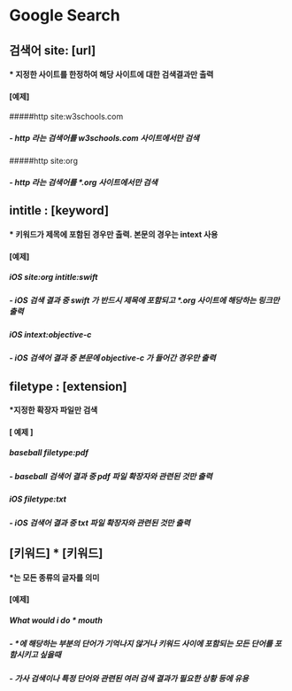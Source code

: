 # Google Search

## 검색어 site: [url]

#### * 지정한 사이트를 한정하여 해당 사이트에 대한 검색결과만 출력

#### [예제]

#####http site:w3schools.com  
##### \- http 라는 검색어를 w3schools.com 사이트에서만 검색 

#####http site:org 
##### \- http 라는 검색어를 *.org 사이트에서만 검색 

##  intitle : [keyword]

#### * 키워드가 제목에 포함된 경우만 출력. 본문의 경우는 intext 사용

#### [예제]

##### iOS site:org intitle:swift 

##### - iOS 검색 결과 중 swift 가 반드시 제목에 포함되고 *.org 사이트에 해당하는 링크만 출력 

##### iOS intext:objective-c 
##### - iOS 검색어 결과 중 본문에 objective-c 가 들어간 경우만 출력 



## filetype : [extension]

#### *지정한 확장자 파일만 검색

#### [ 예제 ] 

##### baseball filetype:pdf 
##### \- baseball 검색어 결과 중 pdf 파일 확장자와 관련된 것만 출력 

##### iOS filetype:txt 
##### \- iOS 검색어 결과 중 txt 파일 확장자와 관련된 것만 출력 



## [키워드] * [키워드]

#### *는 모든 종류의 글자를 의미

#### [예제]

##### What would i do * mouth

##### - *에 해당하는 부분의 단어가 기억나지 않거나 키워드 사이에 포함되는 모든 단어를 포함시키고 싶을때

##### - 가사 검색이나 특정 단어와 관련된 여러 검색 결과가 필요한 상황 등에 유용 